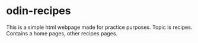 # odin-recipes
This is a simple html webpage made for practice purposes.
Topic is recipes.
Contains a home pages, other recipes pages.